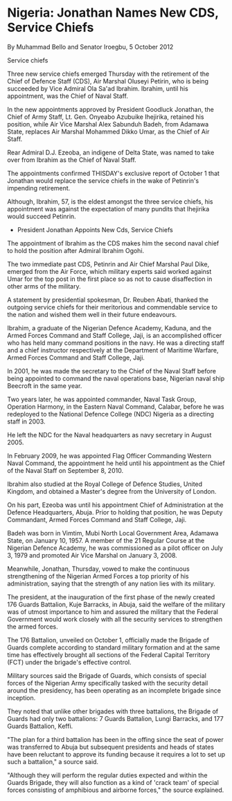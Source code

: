 # Nigeria: Jonathan Names New CDS, Service Chiefs

By Muhammad Bello and Senator Iroegbu, 5 October 2012





Service chiefs 

Three new service chiefs emerged Thursday with the retirement of the Chief of Defence Staff \(CDS\), Air Marshal Oluseyi Petirin, who is being succeeded by Vice Admiral Ola Sa'ad Ibrahim. Ibrahim, until his appointment, was the Chief of Naval Staff.

In the new appointments approved by President Goodluck Jonathan, the Chief of Army Staff, Lt. Gen. Onyeabo Azubuike Ihejirika, retained his position, while Air Vice Marshal Alex Sabunduh Badeh, from Adamawa State, replaces Air Marshal Mohammed Dikko Umar, as the Chief of Air Staff.

Rear Admiral D.J. Ezeoba, an indigene of Delta State, was named to take over from Ibrahim as the Chief of Naval Staff.

The appointments confirmed THISDAY's exclusive report of October 1 that Jonathan would replace the service chiefs in the wake of Petinrin's impending retirement.

Although, Ibrahim, 57, is the eldest amongst the three service chiefs, his appointment was against the expectation of many pundits that Ihejirika would succeed Petinrin.

  * President Jonathan Appoints New Cds, Service Chiefs



The appointment of Ibrahim as the CDS makes him the second naval chief to hold the position after Admiral Ibrahim Ogohi.

The two immediate past CDS, Petinrin and Air Chief Marshal Paul Dike, emerged from the Air Force, which military experts said worked against Umar for the top post in the first place so as not to cause disaffection in other arms of the military.

A statement by presidential spokesman, Dr. Reuben Abati, thanked the outgoing service chiefs for their meritorious and commendable service to the nation and wished them well in their future endeavours.

Ibrahim, a graduate of the Nigerian Defence Academy, Kaduna, and the Armed Forces Command and Staff College, Jaji, is an accomplished officer who has held many command positions in the navy. He was a directing staff and a chief instructor respectively at the Department of Maritime Warfare, Armed Forces Command and Staff College, Jaji.

In 2001, he was made the secretary to the Chief of the Naval Staff before being appointed to command the naval operations base, Nigerian naval ship Beecroft in the same year.

Two years later, he was appointed commander, Naval Task Group, Operation Harmony, in the Eastern Naval Command, Calabar, before he was redeployed to the National Defence College \(NDC\) Nigeria as a directing staff in 2003.

He left the NDC for the Naval headquarters as navy secretary in August 2005.

In February 2009, he was appointed Flag Officer Commanding Western Naval Command, the appointment he held until his appointment as the Chief of the Naval Staff on September 8, 2010.

Ibrahim also studied at the Royal College of Defence Studies, United Kingdom, and obtained a Master's degree from the University of London.

On his part, Ezeoba was until his appointment Chief of Administration at the Defence Headquarters, Abuja. Prior to holding that position, he was Deputy Commandant, Armed Forces Command and Staff College, Jaji.

Badeh was born in Vimtim, Mubi North Local Government Area, Adamawa State, on January 10, 1957. A member of the 21 Regular Course at the Nigerian Defence Academy, he was commissioned as a pilot officer on July 3, 1979 and promoted Air Vice Marshal on January 3, 2008.

Meanwhile, Jonathan, Thursday, vowed to make the continuous strengthening of the Nigerian Armed Forces a top priority of his administration, saying that the strength of any nation lies with its military.

The president, at the inauguration of the first phase of the newly created 176 Guards Battalion, Kuje Barracks, in Abuja, said the welfare of the military was of utmost importance to him and assured the military that the Federal Government would work closely with all the security services to strengthen the armed forces.

The 176 Battalion, unveiled on October 1, officially made the Brigade of Guards complete according to standard military formation and at the same time has effectively brought all sections of the Federal Capital Territory \(FCT\) under the brigade's effective control.

Military sources said the Brigade of Guards, which consists of special forces of the Nigerian Army specifically tasked with the security detail around the presidency, has been operating as an incomplete brigade since inception.

They noted that unlike other brigades with three battalions, the Brigade of Guards had only two battalions: 7 Guards Battalion, Lungi Barracks, and 177 Guards Battalion, Keffi.

"The plan for a third battalion has been in the offing since the seat of power was transferred to Abuja but subsequent presidents and heads of states have been reluctant to approve its funding because it requires a lot to set up such a battalion," a source said.

"Although they will perform the regular duties expected and within the Guards Brigade, they will also function as a kind of 'crack team' of special forces consisting of amphibious and airborne forces," the source explained.

